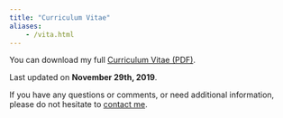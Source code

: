 ```yaml
---
title: "Curriculum Vitae"
aliases:
    - /vita.html
---
```


You can download my full [Curriculum Vitae (PDF)](/files/vita/zamboni-vita.pdf).

Last updated on **November 29th, 2019**.

If you have any questions or comments, or need additional
information, please do not hesitate to [contact me](/contact).
